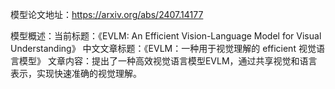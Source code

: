 模型论文地址：https://arxiv.org/abs/2407.14177

模型概述：当前标题：《EVLM: An Efficient Vision-Language Model for Visual Understanding》
中文文章标题：《EVLM：一种用于视觉理解的 efficient 视觉语言模型》
文章内容：提出了一种高效视觉语言模型EVLM，通过共享视觉和语言表示，实现快速准确的视觉理解。
